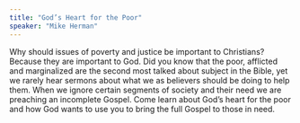 ```yaml
---
title: "God’s Heart for the Poor"
speaker: "Mike Herman"
---
```

Why should issues of poverty and justice
be important to Christians? Because 
they are important to God. Did you 
know that the poor, afflicted and 
marginalized are the second most talked 
about subject in the Bible, yet we rarely 
hear sermons about what we as 
believers should be doing to help them. 
When we ignore certain segments of 
society and their need we are preaching 
an incomplete Gospel. Come learn 
about God’s heart for the poor and how 
God wants to use you to bring the full 
Gospel to those in need.